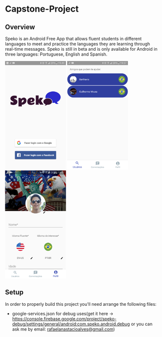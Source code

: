 # Capstone-Project

## Overview
Speko is an Android Free App that allows fluent students in different languages to meet and practice the languages they are learning through real-time messages. Speko is still in beta and is only available for Android in three languages: Portuguese, English and Spanish.

<img src="/photos/device-2017-11-24-194917.png" width="200">  <img src="/photos/device-2017-11-24-195723.png" width="200"> <img src="/photos/device-2017-11-24-195742.png" width="200">


## Setup

In order to properly build this project you'll need arrange the following files:
- google-services.json for debug uses(get it here -> https://console.firebase.google.com/project/speko-debug/settings/general/android:com.speko.android.debug or you can ask me by email: rafaelanastacioalves@gmail.com)
